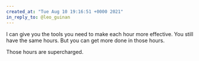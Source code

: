 ```yaml
---
created_at: "Tue Aug 10 19:16:51 +0000 2021"
in_reply_to: @leo_guinan
---
```


I can give you the tools you need to make each hour more effective. You still have the same hours. But you can get more done in those hours.

Those hours are supercharged.